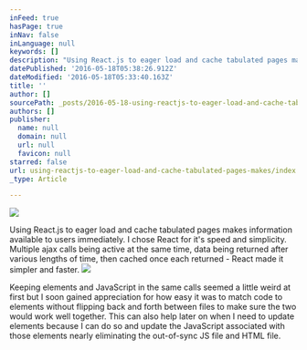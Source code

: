 ```yaml
---
inFeed: true
hasPage: true
inNav: false
inLanguage: null
keywords: []
description: "Using React.js to eager load and cache tabulated pages makes information available to users immediately. I chose React for it's speed and simplicity. Multiple ajax calls being active at the same time, data being returned after various lengths of time, then cached once each returned - React made it simpler and faster."
datePublished: '2016-05-18T05:38:26.912Z'
dateModified: '2016-05-18T05:33:40.163Z'
title: ''
author: []
sourcePath: _posts/2016-05-18-using-reactjs-to-eager-load-and-cache-tabulated-pages-makes.md
authors: []
publisher:
  name: null
  domain: null
  url: null
  favicon: null
starred: false
url: using-reactjs-to-eager-load-and-cache-tabulated-pages-makes/index.html
_type: Article

---
```

![](https://the-grid-user-content.s3-us-west-2.amazonaws.com/d2472dbc-82aa-4c39-80c8-ee01087df955.png)

Using React.js to eager load and cache tabulated pages makes information available to users immediately. I chose React for it's speed and simplicity. Multiple ajax calls being active at the same time, data being returned after various lengths of time, then cached once each returned - React made it simpler and faster.
![](https://the-grid-user-content.s3-us-west-2.amazonaws.com/47156c3a-ed7c-4592-8ee7-77e733e78fae.png)

Keeping elements and JavaScript in the same calls seemed a little weird at first but I soon gained appreciation for how easy it was to match code to elements without flipping back and forth between files to make sure the two would work well together. This can also help later on when I need to update elements because I can do so and update the JavaScript associated with those elements nearly eliminating the out-of-sync JS file and HTML file.